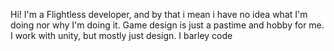 Hi! I'm a Flightless developer, and by that i mean i have no idea what I'm doing nor why I'm doing it.
Game design is just a pastime and hobby for me.
I work with unity, but mostly just design.
I barley code
